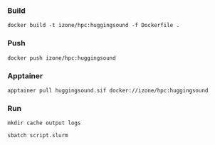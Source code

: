 ### Build
```
docker build -t izone/hpc:huggingsound -f Dockerfile .
```

### Push
```
docker push izone/hpc:huggingsound
```

### Apptainer
```
apptainer pull huggingsound.sif docker://izone/hpc:huggingsound
```

### Run
```
mkdir cache output logs

sbatch script.slurm
```
